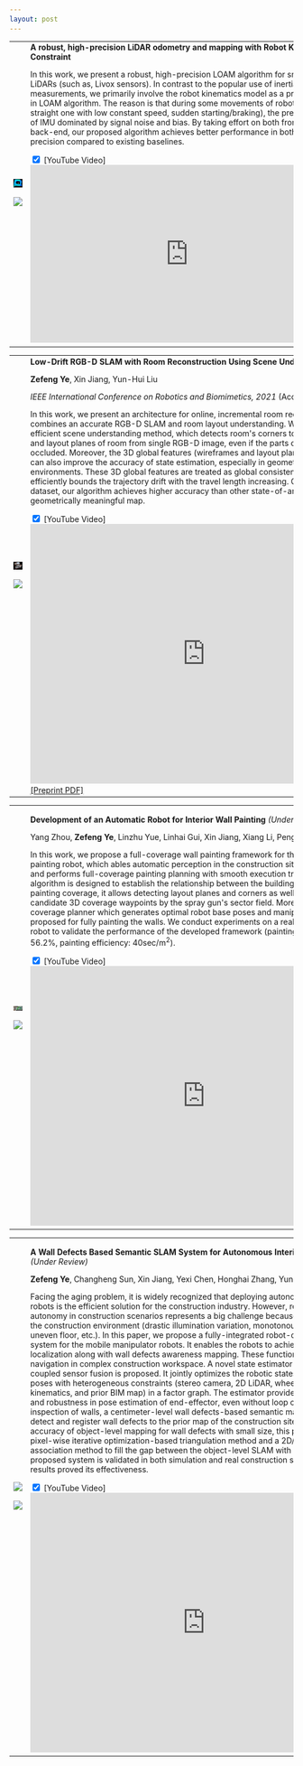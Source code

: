 ```yaml
---
layout: post
---
```

<div>
<table>
    <td width="30%">
        <img src="web_page/Research_files/2021_loam/Our.png"  width="400" style="border-style:none">
        <p></p>
        <img src="web_page/Research_files/2021_loam/video.gif"  width="400" style="border-style: none">
    </td>
    <td width="70%" valign="top">
        <p style="margin-top: 0px;">
            <heading><b>A robust, high-precision LiDAR odometry and mapping with Robot Kinematics Constraint</b></heading>
        </p>
        <p style="margin-top: -0px;">
            In this work, we present a robust, high-precision LOAM algorithm for small FoV 3D LiDARs (such as, Livox sensors).
            In contrast to the popular use of inertial measurements,
            we primarily involve the robot kinematics model as a prior constraint in LOAM algorithm.
            The reason is that during some movements of robots
            (e.g. straight one with low constant speed, sudden starting/braking), 
            the pre-integration of IMU dominated by signal noise and bias.
            By taking effort on both front-end and back-end, our proposed algorithm achieves better performance 
            in both robust and precision compared to existing baselines. 
        </p>
        <input id="toggle4" type="checkbox" checked class="toggle">
        <label for="toggle4" style="margin-top: -0px;">[YouTube Video]</label>
        <div class="expand">
            <section>
                <iframe width="560" height="315" src="https://www.youtube.com/embed/jUF7lvzcWSw" title="YouTube video player" frameborder="0" allow="accelerometer; autoplay; clipboard-write; encrypted-media; gyroscope; picture-in-picture" allowfullscreen></iframe>
            </section>
        </div>
    </td>
</table>
<table>
    <td width="30%">
        <img src="web_page/Research_files/2021_robio/RoomReconstruction.png"  width="400" style="border-style:none">
        <p></p>
        <img src="web_page/Research_files/2021_robio/video.gif"  width="400" style="border-style: none">
    </td>
    <td width="70%" valign="top">
        <p style="margin-top: 0px;">
            <heading><b>Low-Drift RGB-D SLAM with Room Reconstruction Using Scene Understanding</b></heading>
        </p>
        <p style="margin-top: -0px;">
            <b>Zefeng Ye</b>, Xin Jiang, Yun-Hui Liu
        </p>
        <p style="margin-top: -0px;">
            <i>IEEE International Conference on Robotics and Biomimetics, 2021</i> (Accepted)
        </p>
        <p style="margin-top: -0px;">
            In this work, we present an architecture for online, incremental room reconstruction
            which combines an accurate RGB-D SLAM and room layout understanding.
            We proposed an efficient scene understanding method, which detects room's corners to 
            infer the wireframes and layout planes of room from single RGB-D image, even if the parts of the room are occluded.
            Moreover, the 3D global features (wireframes and layout planes of the building)
            can also improve the accuracy of state estimation, especially in geometric indoor environments.
            These 3D global features are treated as global consistent landmarks,
            it efficiently bounds the trajectory drift with the
            travel length increasing. On a public ICL-NUIM dataset,
            our algorithm achieves higher accuracy than other state-of-arts, and it also builds a
            geometrically meaningful map.
        </p>
        <!-- <p style="margin-top: -20px;">
            <a href="https://youtu.be/pTuK6SmZ3As">[Video]</a>
            <a href="web_page/Research_files/2021_robio/2021_robio.pdf">[PDF]</a>
        </p> -->
        <!-- <p style="margin-top: -20px;"> 
            <div>
                <a id="hide1" href="#hide1" class="hide">+ [YouTube Video]</a>
                <a id="show1" href="#show1" class="show">- [YouTube Video]</a>
                <a href="web_page/Research_files/2021_robio/2021_robio.pdf">[PDF]</a>
                <div class="details">
                    <iframe width="640" height="480" src="https://www.youtube.com/embed/pTuK6SmZ3As" title="YouTube video player" frameborder="0" allow="accelerometer; autoplay; clipboard-write; encrypted-media; gyroscope; picture-in-picture" allowfullscreen></iframe>
                </div>
            </div>
        </p> -->
        <input id="toggle3" type="checkbox" checked class="toggle">
        <label for="toggle3" style="margin-top: -0px;">[YouTube Video]</label>
        <div class="expand">
            <section>
                <iframe width="620" height="460" src="https://www.youtube.com/embed/pTuK6SmZ3As" title="YouTube video player" frameborder="0" allow="accelerometer; autoplay; clipboard-write; encrypted-media; gyroscope; picture-in-picture" allowfullscreen></iframe>
            </section>
        </div>
        <a href="web_page/Research_files/2021_robio/2021_robio.pdf">[Preprint PDF]</a>
    </td>
</table>
<table width="100%">
    <td width="30%">
        <img src="web_page/Research_files/2021_tmech/Overview.png" width="400" style="border-style: none">
        <p></p>
        <img src="web_page/Research_files/2021_tmech/video.gif" width="400" style="border-style: none">
    </td>
    <td width="70%" valign="top">
        <p style="margin-left: 0px; margin-right: 30px;">
            <heading><b>Development of an Automatic Robot for Interior Wall Painting</b><i> (Under Review) </i></heading>
        </p>
        <p style="margin-top: -0px;">
            Yang Zhou, <b>Zefeng Ye</b>, Linzhu Yue, Linhai Gui, Xin Jiang, Xiang Li, Peng Li, Yun-hui Liu
        </p>
        <p style="margin-top: -0px;">
            In this work, we propose a full-coverage wall painting framework for the automatic interior painting robot, 
            which ables automatic perception in the construction site through 3D LiDAR and performs full-coverage painting planning 
            with smooth execution trajectories. A modeling algorithm is designed to establish the relationship 
            between the building point cloud and painting coverage, 
            it allows detecting layout planes and corners as well as sampling candidate 3D coverage waypoints by the spray gun's sector field. 
            Moreover, a novel painting coverage planner which generates optimal robot base poses and manipulator trajectories 
            is proposed for fully painting the walls. We conduct experiments on a realistic interior painting robot 
            to validate the performance of the developed framework (painting path reduced: 56.2%, painting efficiency: 40sec/m<sup>2</sup>).</p>
        <!-- <p style="margin-top: -20px;">
            <a href="https://youtu.be/QkSO2NRF3Wo">[Video]</a>
        </p> -->
        <!-- <p style="margin-top: -20px;"> 
            <div>
                <a id="hide2" href="#hide2" class="hide">+ [YouTube Video]</a>
                <a id="show2" href="#show2" class="show">- [YouTube Video]</a>
                <div class="details">
                    <iframe width="640" height="480" src="https://www.youtube.com/embed/QkSO2NRF3Wo" title="YouTube video player" frameborder="0" allow="accelerometer; autoplay; clipboard-write; encrypted-media; gyroscope; picture-in-picture" allowfullscreen></iframe>
                </div>
            </div>
        </p> -->
        <input id="toggle2" type="checkbox" checked class="toggle">
        <label for="toggle2" style="margin-top: -0px;">[YouTube Video]</label>
        <div class="expand">
            <section>
                <iframe width="620" height="460" src="https://www.youtube.com/embed/QkSO2NRF3Wo" title="YouTube video player" frameborder="0" allow="accelerometer; autoplay; clipboard-write; encrypted-media; gyroscope; picture-in-picture" allowfullscreen></iframe>
            </section>
        </div>
    </td>
</table>
<table width="100%">
    <td width="30%">
        <img src="web_page/Research_files/2021_cyber/PlanView.png" width="400">
        <p></p>
        <img src="web_page/Research_files/2021_cyber/video.gif" width="400">
    </td>
    <td width="70%" valign="top">
        <p>
            <heading><b>A Wall Defects Based Semantic SLAM System for
                        Autonomous Interior Finishing Robot</b><i> (Under Review) </i></heading>
        </p>
        <p style="margin-top: -0px;">
            <b>Zefeng Ye</b>, Changheng Sun, Xin Jiang, Yexi Chen, Honghai Zhang, Yun-Hui Liu
        </p>
        <p style="margin-top: -0px;">
            Facing the aging problem, it is widely recognized that deploying autonomous 
            interior finishing robots is the efficient solution for the construction industry.
            However, realizing the necessary autonomy in construction scenarios
            represents a big challenge because of the complexity of the construction environment 
            (drastic illumination variation, monotonous texture on the walls, uneven floor, etc.).
            In this paper, we propose a fully-integrated robot-centric semantic SLAM system for the mobile manipulator robots.
            It enables the robots to achieve globally accurate localization along with wall defects awareness mapping. 
            These functions greatly benefit their navigation in complex construction workspace.
            A novel state estimator based on tightly coupled sensor fusion is proposed.
            It jointly optimizes the robotic states and wall-defect poses with heterogeneous constraints
            (stereo camera, 2D LiDAR, wheel-encoders, kinematics, and prior BIM map)
            in a factor graph. 
            The estimator provides the global accuracy and robustness in pose estimation of end-effector,
            even without loop closure.
            For quality inspection of walls,
            a centimeter-level wall defects-based semantic mapping is proposed to detect and register wall defects
            to the prior map of the construction site.
            By improving the accuracy of object-level mapping for wall defects with small size, this paper proposed a
            pixel-wise iterative optimization-based triangulation method and a 2D/3D IoU-based association method
            to fill the gap between the object-level SLAM with wall defects.
            The proposed system is validated in both simulation and real construction sites.
            The experimental results proved its effectiveness.
        </p>
        <!-- <p style="margin-top: -20px;"> 
            <div>
                <a id="hide3" href="#hide3" class="hide">+ [YouTube Video]</a>
                <a id="show3" href="#show3" class="show">- [YouTube Video]</a>
                <div class="details">
                    <iframe width="640" height="480" src="https://www.youtube.com/embed/wcEjymOD_18" title="YouTube video player" frameborder="0" allow="accelerometer; autoplay; clipboard-write; encrypted-media; gyroscope; picture-in-picture" allowfullscreen></iframe>
                </div>
            </div>
        </p> -->
        <input id="toggle1" type="checkbox" checked class="toggle">
        <label for="toggle1" style="margin-top: -0px;">[YouTube Video]</label>
        <div class="expand">
            <section>
                <iframe width="620" height="460" src="https://www.youtube.com/embed/wcEjymOD_18" title="YouTube video player" frameborder="0" allow="accelerometer; autoplay; clipboard-write; encrypted-media; gyroscope; picture-in-picture" allowfullscreen></iframe>
            </section>
        </div>
    </td>
</table>
</div>
